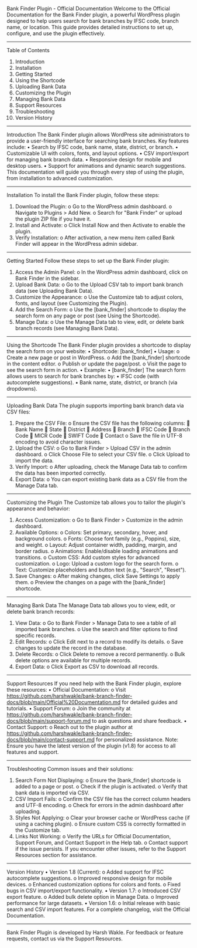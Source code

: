 Bank Finder Plugin - Official Documentation
Welcome to the Official Documentation for the Bank Finder plugin, a powerful WordPress plugin designed to help users search for bank branches by IFSC code, branch name, or location. This guide provides detailed instructions to set up, configure, and use the plugin effectively.
________________________________________
Table of Contents
1.	Introduction
2.	Installation
3.	Getting Started
4.	Using the Shortcode
5.	Uploading Bank Data
6.	Customizing the Plugin
7.	Managing Bank Data
8.	Support Resources
9.	Troubleshooting
10.	Version History
________________________________________
Introduction
The Bank Finder plugin allows WordPress site administrators to provide a user-friendly interface for searching bank branches. Key features include:
•	Search by IFSC code, bank name, state, district, or branch.
•	Customizable UI with colors, fonts, and layout options.
•	CSV import/export for managing bank branch data.
•	Responsive design for mobile and desktop users.
•	Support for animations and dynamic search suggestions.
This documentation will guide you through every step of using the plugin, from installation to advanced customization.
________________________________________
Installation
To install the Bank Finder plugin, follow these steps:
1.	Download the Plugin:
o	Go to the WordPress admin dashboard.
o	Navigate to Plugins > Add New.
o	Search for "Bank Finder" or upload the plugin ZIP file if you have it.
2.	Install and Activate:
o	Click Install Now and then Activate to enable the plugin.
3.	Verify Installation:
o	After activation, a new menu item called Bank Finder will appear in the WordPress admin sidebar.
________________________________________
Getting Started
Follow these steps to set up the Bank Finder plugin:
1.	Access the Admin Panel:
o	In the WordPress admin dashboard, click on Bank Finder in the sidebar.
2.	Upload Bank Data:
o	Go to the Upload CSV tab to import bank branch data (see Uploading Bank Data).
3.	Customize the Appearance:
o	Use the Customize tab to adjust colors, fonts, and layout (see Customizing the Plugin).
4.	Add the Search Form:
o	Use the [bank_finder] shortcode to display the search form on any page or post (see Using the Shortcode).
5.	Manage Data:
o	Use the Manage Data tab to view, edit, or delete bank branch records (see Managing Bank Data).
________________________________________
Using the Shortcode
The Bank Finder plugin provides a shortcode to display the search form on your website:
•	Shortcode: [bank_finder]
•	Usage:
o	Create a new page or post in WordPress.
o	Add the [bank_finder] shortcode in the content editor.
o	Publish or update the page/post.
o	Visit the page to see the search form in action.
•	Example:
•	[bank_finder]
The search form allows users to search for bank branches by:
•	IFSC code (with autocomplete suggestions).
•	Bank name, state, district, or branch (via dropdowns).
________________________________________
Uploading Bank Data
The plugin supports importing bank branch data via CSV files:
1.	Prepare the CSV File:
o	Ensure the CSV file has the following columns:
	Bank Name
	State
	District
	Address
	Branch
	IFSC Code
	Branch Code
	MICR Code
	SWIFT Code
	Contact
o	Save the file in UTF-8 encoding to avoid character issues.
2.	Upload the CSV:
o	Go to Bank Finder > Upload CSV in the admin dashboard.
o	Click Choose File to select your CSV file.
o	Click Upload to import the data.
3.	Verify Import:
o	After uploading, check the Manage Data tab to confirm the data has been imported correctly.
4.	Export Data:
o	You can export existing bank data as a CSV file from the Manage Data tab.
________________________________________
Customizing the Plugin
The Customize tab allows you to tailor the plugin's appearance and behavior:
1.	Access Customization:
o	Go to Bank Finder > Customize in the admin dashboard.
2.	Available Options:
o	Colors: Set primary, secondary, hover, and background colors.
o	Fonts: Choose font family (e.g., Poppins), size, and weight.
o	Layout: Adjust container width, padding, margin, and border radius.
o	Animations: Enable/disable loading animations and transitions.
o	Custom CSS: Add custom styles for advanced customization.
o	Logo: Upload a custom logo for the search form.
o	Text: Customize placeholders and button text (e.g., "Search", "Reset").
3.	Save Changes:
o	After making changes, click Save Settings to apply them.
o	Preview the changes on a page with the [bank_finder] shortcode.
________________________________________
Managing Bank Data
The Manage Data tab allows you to view, edit, or delete bank branch records:
1.	View Data:
o	Go to Bank Finder > Manage Data to see a table of all imported bank branches.
o	Use the search and filter options to find specific records.
2.	Edit Records:
o	Click Edit next to a record to modify its details.
o	Save changes to update the record in the database.
3.	Delete Records:
o	Click Delete to remove a record permanently.
o	Bulk delete options are available for multiple records.
4.	Export Data:
o	Click Export as CSV to download all records.
________________________________________
Support Resources
If you need help with the Bank Finder plugin, explore these resources:
•	Official Documentation:
o	Visit https://github.com/harshwakle/bank-branch-finder-docs/blob/main/Official%20Documentation.md for detailed guides and tutorials.
•	Support Forum:
o	Join the community at https://github.com/harshwakle/bank-branch-finder-docs/blob/main/support-forum.md to ask questions and share feedback.
•	Contact Support:
o	Reach out to the plugin author at https://github.com/harshwakle/bank-branch-finder-docs/blob/main/contact-support.md for personalized assistance.
Note: Ensure you have the latest version of the plugin (v1.8) for access to all features and support.
________________________________________
Troubleshooting
Common issues and their solutions:
1.	Search Form Not Displaying:
o	Ensure the [bank_finder] shortcode is added to a page or post.
o	Check if the plugin is activated.
o	Verify that bank data is imported via CSV.
2.	CSV Import Fails:
o	Confirm the CSV file has the correct column headers and UTF-8 encoding.
o	Check for errors in the admin dashboard after uploading.
3.	Styles Not Applying:
o	Clear your browser cache or WordPress cache (if using a caching plugin).
o	Ensure custom CSS is correctly formatted in the Customize tab.
4.	Links Not Working:
o	Verify the URLs for Official Documentation, Support Forum, and Contact Support in the Help tab.
o	Contact support if the issue persists.
If you encounter other issues, refer to the Support Resources section for assistance.
________________________________________
Version History
•	Version 1.8 (Current):
o	Added support for IFSC autocomplete suggestions.
o	Improved responsive design for mobile devices.
o	Enhanced customization options for colors and fonts.
o	Fixed bugs in CSV import/export functionality.
•	Version 1.7:
o	Introduced CSV export feature.
o	Added bulk delete option in Manage Data.
o	Improved performance for large datasets.
•	Version 1.6:
o	Initial release with basic search and CSV import features.
For a complete changelog, visit the Official Documentation.
________________________________________
Bank Finder Plugin is developed by Harsh Wakle. For feedback or feature requests, contact us via the Support Resources.

